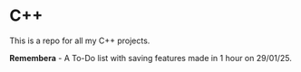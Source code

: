 # C++
This is a repo for all my C++ projects.

**Remembera** - A To-Do list with saving features made in 1 hour on 29/01/25.